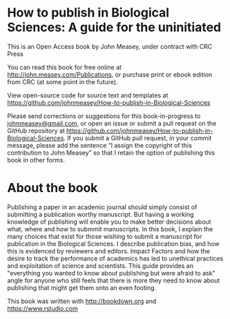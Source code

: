 # How to publish in Biological Sciences: A guide for the uninitiated

This is an Open Access book by John Measey, under contract with CRC Press

You can read this book for free online at http://john.measey.com/Publications, or purchase print or ebook edition from CRC (at some point in the future).

View open-source code for source text and templates at https://github.com/johnmeasey/How-to-publish-in-Biological-Sciences

Please send corrections or suggestions for this book-in-progress to johnmeasey@gmail.com, or open an issue or submit a pull request on the GitHub repository at https://github.com/johnmeasey/How-to-publish-in-Biological-Sciences. If you submit a GitHub pull request, in your commit message, please add the sentence “I assign the copyright of this contribution to John Measey” so that I retain the option of publishing this book in other forms.

# About the book
Publishing a paper in an academic journal should simply consist of submitting a publication worthy manuscript. But having a working knowledge of publishing will enable you to make better decisions about what, where and how to submmit manuscripts. In this book, I explain the many choices that exist for those wishing to submit a manuscript for publication in the Biological Sciences. I describe publication bias, and how this is evidenced by reviewers and editors. Impact Factors and how the desire to track the performance of academics has led to unethical practices and exploitation of science and scientists. This guide provides an "everything you wanted to know about publishing but were afraid to ask" angle for anyone who still feels that there is more they need to know about publishing that might get them onto an even footing.

This book was written with http://bookdown.org and https://www.rstudio.com
